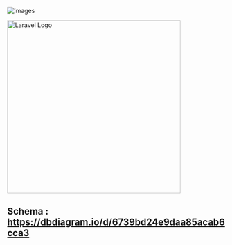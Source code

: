 
![images](https://github.com/user-attachments/assets/328ac658-cd90-4bc3-8207-f72e33f0d3e1)

<img src="https://raw.githubusercontent.com/laravel/art/master/logo-lockup/5%20SVG/2%20CMYK/1%20Full%20Color/laravel-logolockup-cmyk-red.svg" width="400" alt="Laravel Logo"></a>



## Schema : https://dbdiagram.io/d/6739bd24e9daa85acab6cca3
